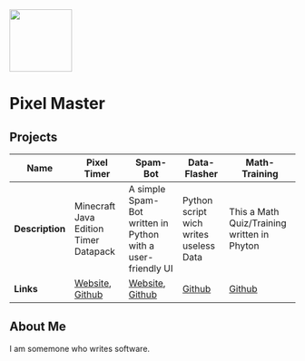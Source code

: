 <img src="https://yt3.ggpht.com/1TB1x1WhwYxxRCBDEic6yrB8gqW2nKW4ChibQPp148OFjfI7gEk5ztK02CJ8ISEH_gUEqWqD=s88-c-k-c0x00ffffff-no-rj" width="110">

# Pixel Master

## Projects


Name | Pixel Timer | Spam-Bot| Data-Flasher | Math-Training
--- | --- | --- | --- |--- 
**Description** | Minecraft Java Edition Timer Datapack | A simple Spam-Bot written in Python with a user-friendly UI| Python script wich writes useless Data | This a Math Quiz/Training written in Phyton
**Links** |  [Website](https://Pixel-Master.github.io/Pixel-Timer/), [Github](https://github.com/Pixel-Master/Pixel-Timer)| [Website](https://Pixel-Master.github.io/Spam-Bot/), [Github](https://github.com/Pixel-Master/Spam-Bot) | [Github](https://github.com/Pixel-Master/Data-Flasher) | [Github](https://github.com/Pixel-Master/Math-Training)

## About Me
I am somemone who writes software.